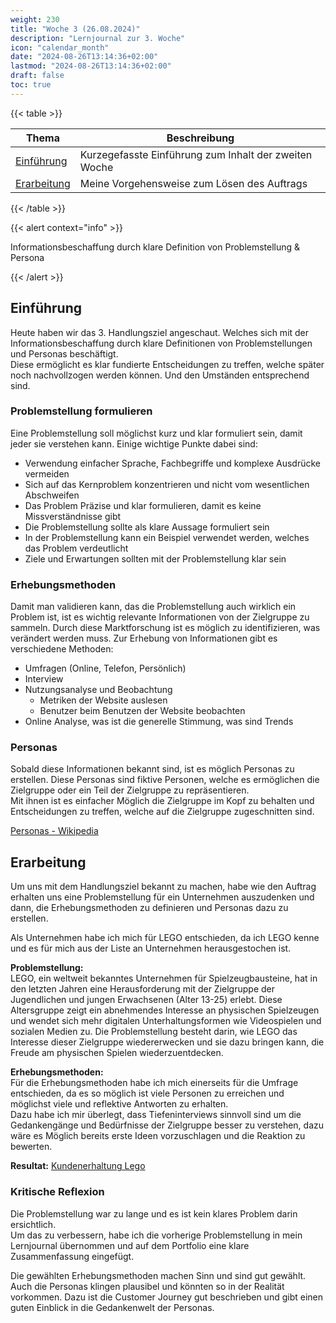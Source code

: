 ```yaml
---
weight: 230
title: "Woche 3 (26.08.2024)"
description: "Lernjournal zur 3. Woche"
icon: "calendar_month"
date: "2024-08-26T13:14:36+02:00"
lastmod: "2024-08-26T13:14:36+02:00"
draft: false
toc: true
---
```


{{< table >}}

| Thema                       | Beschreibung                                          |
| --------------------------- | ----------------------------------------------------- |
| [Einführung](#einführung)   | Kurzegefasste Einführung zum Inhalt der zweiten Woche |
| [Erarbeitung](#erarbeitung) | Meine Vorgehensweise zum Lösen des Auftrags           |

{{< /table >}}

{{< alert context="info" >}}

Informationsbeschaffung durch klare Definition von Problemstellung & Persona

{{< /alert >}}

## Einführung

Heute haben wir das 3. Handlungsziel angeschaut. Welches sich mit der Informationsbeschaffung
durch klare Definitionen von Problemstellungen und Personas beschäftigt.  
Diese ermöglicht es klar fundierte Entscheidungen zu treffen, welche später noch nachvollzogen werden können.
Und den Umständen entsprechend sind.

### Problemstellung formulieren

Eine Problemstellung soll möglichst kurz und klar formuliert sein, damit jeder sie verstehen kann.
Einige wichtige Punkte dabei sind:

- Verwendung einfacher Sprache, Fachbegriffe und komplexe Ausdrücke vermeiden
- Sich auf das Kernproblem konzentrieren und nicht vom wesentlichen Abschweifen
- Das Problem Präzise und klar formulieren, damit es keine Missverständnisse gibt
- Die Problemstellung sollte als klare Aussage formuliert sein
- In der Problemstellung kann ein Beispiel verwendet werden, welches das Problem verdeutlicht
- Ziele und Erwartungen sollten mit der Problemstellung klar sein

### Erhebungsmethoden

Damit man validieren kann, das die Problemstellung auch wirklich ein Problem ist, ist es wichtig relevante Informationen
von der Zielgruppe zu sammeln. Durch diese Marktforschung ist es möglich zu identifizieren, was verändert werden muss.
Zur Erhebung von Informationen gibt es verschiedene Methoden:

- Umfragen (Online, Telefon, Persönlich)
- Interview
- Nutzungsanalyse und Beobachtung
  - Metriken der Website auslesen
  - Benutzer beim Benutzen der Website beobachten
- Online Analyse, was ist die generelle Stimmung, was sind Trends

### Personas

Sobald diese Informationen bekannt sind, ist es möglich Personas zu erstellen. Diese Personas sind fiktive Personen,
welche es ermöglichen die Zielgruppe oder ein Teil der Zielgruppe zu repräsentieren.  
Mit ihnen ist es einfacher Möglich die Zielgruppe im Kopf zu behalten und Entscheidungen zu treffen, welche auf die
Zielgruppe zugeschnitten sind.

[Personas - Wikipedia](<https://de.wikipedia.org/wiki/Persona_(Mensch-Computer-Interaktion)>)

## Erarbeitung

Um uns mit dem Handlungsziel bekannt zu machen, habe wie den Auftrag erhalten uns eine Problemstellung für ein Unternehmen
auszudenken und dann, die Erhebungsmethoden zu definieren und Personas dazu zu erstellen.

Als Unternehmen habe ich mich für LEGO entschieden, da ich LEGO kenne und es für mich aus der Liste an Unternehmen
herausgestochen ist.

**Problemstellung:**  
LEGO, ein weltweit bekanntes Unternehmen für Spielzeugbausteine, hat in den letzten Jahren eine Herausforderung mit der Zielgruppe der Jugendlichen und jungen Erwachsenen (Alter 13-25) erlebt. Diese Altersgruppe zeigt ein abnehmendes Interesse an physischen Spielzeugen und wendet sich mehr digitalen Unterhaltungsformen wie Videospielen und sozialen Medien zu. Die Problemstellung besteht darin, wie LEGO das Interesse dieser Zielgruppe wiedererwecken und sie dazu bringen kann, die Freude am physischen Spielen wiederzuentdecken.

**Erhebungsmethoden:**  
Für die Erhebungsmethoden habe ich mich einerseits für die Umfrage entschieden, da es so möglich ist viele Personen zu erreichen
und möglichst viele und reflektive Antworten zu erhalten.  
Dazu habe ich mir überlegt, dass Tiefeninterviews sinnvoll sind um die Gedankengänge und Bedürfnisse der Zielgruppe besser zu
verstehen, dazu wäre es Möglich bereits erste Ideen vorzuschlagen und die Reaktion zu bewerten.

**Resultat:** [Kundenerhaltung Lego](/docs/portfolio/handlungsziel-3/kundenerhaltung-lego)

### Kritische Reflexion

Die Problemstellung war zu lange und es ist kein klares Problem darin ersichtlich.  
Um das zu verbessern, habe ich die vorherige Problemstellung in mein Lernjournal übernommen
und auf dem Portfolio eine klare Zusammenfassung eingefügt.

Die gewählten Erhebungsmethoden machen Sinn und sind gut gewählt.
Auch die Personas klingen plausibel und könnten so in der Realität vorkommen.
Dazu ist die Customer Journey gut beschrieben und gibt einen guten Einblick in die Gedankenwelt der Personas.
